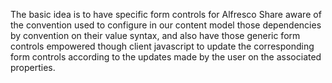The basic idea is to have specific form controls for Alfresco Share aware of the convention used to configure in our content model those dependencies by convention on their value syntax, and also have those generic form controls empowered though client javascript to update the corresponding form controls according to the updates made by the user on the associated properties.